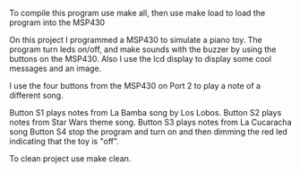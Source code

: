 To compile this program use make all, then use make load to load the program
into the MSP430

On this project I programmed a MSP430 to simulate a piano toy. The program
turn leds on/off, and make sounds with the buzzer by using the buttons on the
MSP430. Also I use the lcd display to display some cool messages and an image.

I use the four buttons from the MSP430 on Port 2 to play a note of a different
song.

Button S1 plays notes from La Bamba song by Los Lobos.
Button S2 plays notes from Star Wars theme song.
Button S3 plays notes from La Cucaracha song
Button S4 stop the program and turn on and then dimming the red led indicating
that the toy is "off".

To clean project use make clean.
